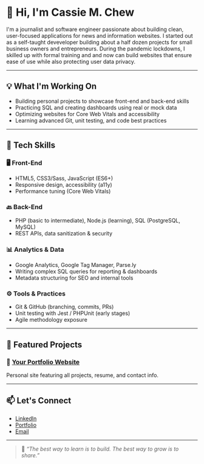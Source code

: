 # 👋 Hi, I'm Cassie M. Chew

I'm a journalist and software engineer passionate about building clean, user-focused applications for news and information websites. I started out as a self-taught deveveloper building about a half dozen projects for small business owners and entrepreneurs. During the pandemic lockdowns, I skilled up with formal training and and now can build websites that ensure ease of use while also protecting user data privacy. 

---

## 💡 What I'm Working On

- Building personal projects to showcase front-end and back-end skills
- Practicing SQL and creating dashboards using real or mock data
- Optimizing websites for Core Web Vitals and accessibility
- Learning advanced Git, unit testing, and code best practices

---

## 🔧 Tech Skills

### 🖥 Front-End
- HTML5, CSS3/Sass, JavaScript (ES6+)
- Responsive design, accessibility (a11y)
- Performance tuning (Core Web Vitals)

### 🔙 Back-End
- PHP (basic to intermediate), Node.js (learning), SQL (PostgreSQL, MySQL)
- REST APIs, data sanitization & security

### 📊 Analytics & Data
- Google Analytics, Google Tag Manager, Parse.ly
- Writing complex SQL queries for reporting & dashboards
- Metadata structuring for SEO and internal tools

### ⚙ Tools & Practices
- Git & GitHub (branching, commits, PRs)
- Unit testing with Jest / PHPUnit (early stages)
- Agile methodology exposure

---

## 📁 Featured Projects

### 📝 [Your Portfolio Website](https://github.com/cmchew)
Personal site featuring all projects, resume, and contact info.


---

## 📫 Let's Connect

- [LinkedIn](https://www.linkedin.com/in/cassiemchew/)
- [Portfolio](https://github.com/cmchew)
- [Email](mailto:write_on@hotmail.com)

---

> 💬 *“The best way to learn is to build. The best way to grow is to share.”*


<!--
**cmchew/cmchew** is a ✨ _special_ ✨ repository because its `README.md` (this file) appears on your GitHub profile.

Here are some ideas to get you started:

- 🔭 I’m currently working on ...
- 🌱 I’m currently learning ...
- 👯 I’m looking to collaborate on ...
- 🤔 I’m looking for help with ...
- 💬 Ask me about ...
- 📫 How to reach me: ...
- 😄 Pronouns: ...
- ⚡ Fun fact: ...

### 📊 Analytics Dashboard *(Coming Soon)*
A dashboard powered by mock analytics data with custom SQL reports and visualization tools.

### 🛠 CMS Clone
A simple content management system using PHP and MySQL to demonstrate CRUD operations and dashboard analytics.
-->
